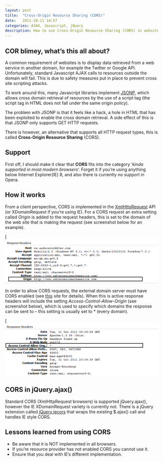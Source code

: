 ```yaml
---
layout: post
title:  "Cross-Origin Resource Sharing (CORS)"
date:   2011-10-11 14:57
categories: AJAX, Javascript, jQuery
description: How to use Cross-Origin Resource Sharing (CORS) in websites.
---
```

## COR blimey, what’s this all about?

A common requirement of websites is to display data retrieved from a web service in another domain, for example the Twitter or Google API.  Unfortunately, standard Javascript AJAX calls to resources outside the domain will fail.  This is due to safety measures put in place to prevent cross site scripting attacks.  

To work around this, many Javascript libraries implement [JSONP](https://en.wikipedia.org/wiki/JSONP), which allows cross domain retrieval of resources by the use of a script tag (the script tag in HTML does not fall under the same origin policy).  

The problem with JSONP is that it feels like a hack, a hole in HTML that has been exploited to enable the cross domain retrieval.  A side effect of this is that JSONP only supports GET HTTP requests.

There is however, an alternative that supports all HTTP request types, this is called **Cross-Origin Resource Sharing** (CORS).

## Support

First off, I should make it clear that **CORS** fits into the category ‘_kinda supported in most modern browsers_‘. Forget it if you’re using anything below Internet Explorer(IE) 8, and also there is currently no support in Opera.

## How it works

From a client perspective, CORS is implemented in the [XmlHttpRequest](https://en.wikipedia.org/wiki/XMLHttpRequest) API (or XDomainRequest if you’re using IE).  For a CORS request an extra setting called _Origin_ is added to the request headers, this is set to the domain of the web site that is making the request (see screenshot below for an example).

[![](/images/request.png)

In order to allow CORS requests, the external domain server must have CORS enabled (see [this](https://www.w3.org/wiki/CORS_Enabled) site for details).  When this is active response headers will include the setting  _Access-Control-Allow-Origin_ (see screenshot below), which is used to specify which domains the response can be sent to – this setting is usually set to * (every domain).

[![](/images/response.png)

## CORS in jQuery.ajax()

Standard CORS (XmlHttpRequest browsers) is supported jQuery.ajax(), however the IE XDomainRequest variety is currently not.  There is a jQuery extension called [jQuery.iecors](https://github.com/dkastner/jquery.iecors) that wraps the existing $.ajax() call and handles IE style CORS.

## Lessons learned from using CORS

*   Be aware that it is NOT implemented in all browsers.
*   If you’re resource provider has not enabled CORS you cannot use it.
*   Ensure that you deal with IE’s different implementation.